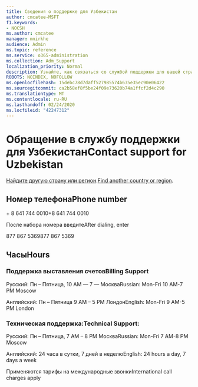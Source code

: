 ```yaml
---
title: Сведения о поддержке для Узбекистан
author: cmcatee-MSFT
f1.keywords:
- NOCSH
ms.author: cmcatee
manager: mnirkhe
audience: Admin
ms.topic: reference
ms.service: o365-administration
ms.collection: Adm_Support
localization_priority: Normal
description: Узнайте, как связаться со службой поддержки для вашей страны или региона.
ROBOTS: NOINDEX, NOFOLLOW
ms.openlocfilehash: 15debc78d7daff527985574b635e35ec90e06422
ms.sourcegitcommit: ca2b58ef8f5be24f09e73620b74a1ffcf2d4c290
ms.translationtype: MT
ms.contentlocale: ru-RU
ms.lasthandoff: 02/24/2020
ms.locfileid: "42247312"
---
```

# <a name="contact-support-for-uzbekistan"></a><span data-ttu-id="799c4-103">Обращение в службу поддержки для Узбекистан</span><span class="sxs-lookup"><span data-stu-id="799c4-103">Contact support for Uzbekistan</span></span>

<span data-ttu-id="799c4-104">[Найдите другую страну или регион](../contact-support-for-business-products.md).</span><span class="sxs-lookup"><span data-stu-id="799c4-104">[Find another country or region](../contact-support-for-business-products.md).</span></span>

## <a name="phone-number"></a><span data-ttu-id="799c4-105">Номер телефона</span><span class="sxs-lookup"><span data-stu-id="799c4-105">Phone number</span></span>
<span data-ttu-id="799c4-106">+ 8 641 744 0010</span><span class="sxs-lookup"><span data-stu-id="799c4-106">+8 641 744 0010</span></span>

<span data-ttu-id="799c4-107">После набора номера введите</span><span class="sxs-lookup"><span data-stu-id="799c4-107">After dialing, enter</span></span>

<span data-ttu-id="799c4-108">877 867 5369</span><span class="sxs-lookup"><span data-stu-id="799c4-108">877 867 5369</span></span>

## <a name="hours"></a><span data-ttu-id="799c4-109">Часы</span><span class="sxs-lookup"><span data-stu-id="799c4-109">Hours</span></span>
### <a name="billing-support"></a><span data-ttu-id="799c4-110">Поддержка выставления счетов</span><span class="sxs-lookup"><span data-stu-id="799c4-110">Billing Support</span></span>

<span data-ttu-id="799c4-111">Русский: Пн – Пятница, 10 AM — 7 — Москва</span><span class="sxs-lookup"><span data-stu-id="799c4-111">Russian: Mon-Fri 10 AM-7 PM Moscow</span></span>

<span data-ttu-id="799c4-112">Английский: Пн – Пятница 9 AM – 5 PM Лондон</span><span class="sxs-lookup"><span data-stu-id="799c4-112">English: Mon-Fri 9 AM-5 PM London</span></span>

### <a name="technical-support"></a><span data-ttu-id="799c4-113">Техническая поддержка:</span><span class="sxs-lookup"><span data-stu-id="799c4-113">Technical Support:</span></span>

<span data-ttu-id="799c4-114">Русский: Пн – Пятница, 7 AM – 8 PM Москва</span><span class="sxs-lookup"><span data-stu-id="799c4-114">Russian: Mon-Fri 7 AM-8 PM Moscow</span></span>

<span data-ttu-id="799c4-115">Английский: 24 часа в сутки, 7 дней в неделю</span><span class="sxs-lookup"><span data-stu-id="799c4-115">English: 24 hours a day, 7 days a week</span></span>

<span data-ttu-id="799c4-116">Применяются тарифы на международные звонки</span><span class="sxs-lookup"><span data-stu-id="799c4-116">International call charges apply</span></span>